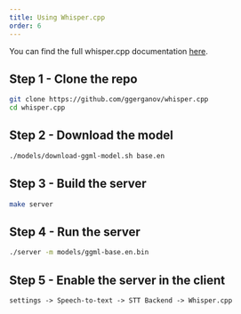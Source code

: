 ```yaml
---
title: Using Whisper.cpp
order: 6
---
```


You can find the full whisper.cpp documentation [here](https://github.com/ggerganov/whisper.cpp/blob/master/README.md).


## Step 1 - Clone the repo

```bash
git clone https://github.com/ggerganov/whisper.cpp
cd whisper.cpp
```

## Step 2 - Download the model

```bash
./models/download-ggml-model.sh base.en
```

## Step 3 - Build the server

```bash
make server
```

## Step 4 - Run the server

```bash
./server -m models/ggml-base.en.bin
```

## Step 5 - Enable the server in the client

```md
settings -> Speech-to-text -> STT Backend -> Whisper.cpp
```
